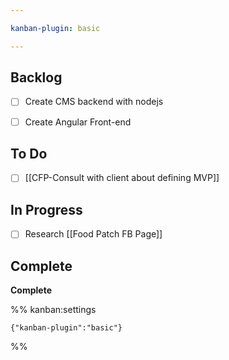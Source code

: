 ```yaml
---

kanban-plugin: basic

---
```


## Backlog

- [ ] Create CMS backend with nodejs
- [ ] Create Angular Front-end


## To Do

- [ ] [[CFP-Consult with client about defining MVP]]


## In Progress

- [ ] Research [[Food Patch FB Page]]


## Complete

**Complete**




%% kanban:settings
```
{"kanban-plugin":"basic"}
```
%%